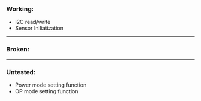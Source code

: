 ### Working:
- I2C read/write
- Sensor Iniliatization

<hr>

### Broken:

<hr>

### Untested:
- Power mode setting function
- OP mode setting function
